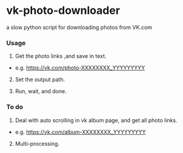 vk-photo-downloader
===

a slow python script for downloading photos from VK.com

### Usage
1) Get the photo links ,and save in text.
  - e.g. https://vk.com/photo-XXXXXXXX_YYYYYYYYY

2) Set the output path.

3) Run, wait, and done.

### To do
1) Deal with auto scrolling in vk album page, and get all photo links.
  - e.g. https://vk.com/album-XXXXXXXX_YYYYYYYYY

2) Multi-processing.


